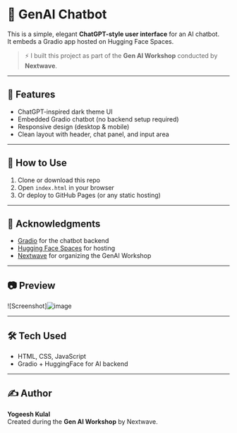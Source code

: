 # 🧠 GenAI Chatbot 

This is a simple, elegant **ChatGPT-style user interface** for an AI chatbot.  
It embeds a Gradio app hosted on Hugging Face Spaces.

> ⚡ I built this project as part of the **Gen AI Workshop** conducted by **Nextwave**.

---

## 📁 Features

- ChatGPT-inspired dark theme UI
- Embedded Gradio chatbot (no backend setup required)
- Responsive design (desktop & mobile)
- Clean layout with header, chat panel, and input area

---

## 🚀 How to Use

1. Clone or download this repo
2. Open `index.html` in your browser
3. Or deploy to GitHub Pages (or any static hosting)

---

## 🙌 Acknowledgments

- [Gradio](https://www.gradio.app/) for the chatbot backend
- [Hugging Face Spaces](https://huggingface.co/spaces) for hosting
- [Nextwave](https://www.nextwave.tech/) for organizing the GenAI Workshop

---

## 📷 Preview


![Screenshot]![image](https://github.com/user-attachments/assets/58cd3ad4-51b3-41e9-953a-36aacecf51df)
 <!-- optional: add a real screenshot -->

---

## 🛠️ Tech Used

- HTML, CSS, JavaScript
- Gradio + HuggingFace for AI backend

---

## ✍️ Author

**Yogeesh Kulal**  
Created during the **Gen AI Workshop** by Nextwave.
